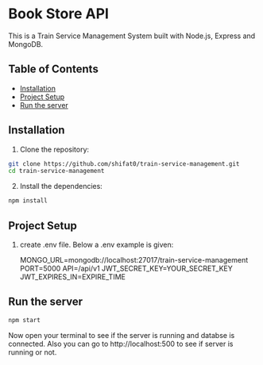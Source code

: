 # Book Store API

This is a Train Service Management System built with Node.js, Express and MongoDB.

## Table of Contents

- [Installation](#installation)
- [Project Setup](#project-setup)
- [Run the server](#run-the-server)

## Installation

1. Clone the repository:

```bash
git clone https://github.com/shifat0/train-service-management.git
cd train-service-management
```

2. Install the dependencies:

```bash
npm install
```

## Project Setup

1. create .env file. Below a .env example is given:

   MONGO_URL=mongodb://localhost:27017/train-service-management
   PORT=5000
   API=/api/v1
   JWT_SECRET_KEY=YOUR_SECRET_KEY
   JWT_EXPIRES_IN=EXPIRE_TIME

## Run the server

```bash
npm start
```

Now open your terminal to see if the server is running and databse is connected. Also you can go to http://localhost:500 to see if server is running or not.
